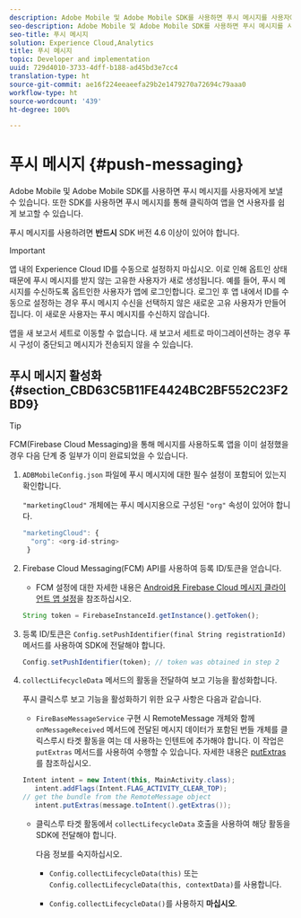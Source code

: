 ```yaml
---
description: Adobe Mobile 및 Adobe Mobile SDK를 사용하면 푸시 메시지를 사용자에게 보낼 수 있습니다. 또한 SDK를 사용하면 푸시 메시지를 통해 클릭하여 앱을 연 사용자를 쉽게 보고할 수 있습니다.
seo-description: Adobe Mobile 및 Adobe Mobile SDK를 사용하면 푸시 메시지를 사용자에게 보낼 수 있습니다. 또한 SDK를 사용하면 푸시 메시지를 통해 클릭하여 앱을 연 사용자를 쉽게 보고할 수 있습니다.
seo-title: 푸시 메시지
solution: Experience Cloud,Analytics
title: 푸시 메시지
topic: Developer and implementation
uuid: 729d4010-3733-4dff-b188-ad45bd3e7cc4
translation-type: ht
source-git-commit: ae16f224eeaeefa29b2e1479270a72694c79aaa0
workflow-type: ht
source-wordcount: '439'
ht-degree: 100%

---
```



# 푸시 메시지 {#push-messaging}

Adobe Mobile 및 Adobe Mobile SDK를 사용하면 푸시 메시지를 사용자에게 보낼 수 있습니다. 또한 SDK를 사용하면 푸시 메시지를 통해 클릭하여 앱을 연 사용자를 쉽게 보고할 수 있습니다.

푸시 메시지를 사용하려면 **반드시** SDK 버전 4.6 이상이 있어야 합니다.

>[!IMPORTANT]
>
>앱 내의 Experience Cloud ID를 수동으로 설정하지 마십시오. 이로 인해 옵트인 상태 때문에 푸시 메시지를 받지 않는 고유한 사용자가 새로 생성됩니다. 예를 들어, 푸시 메시지를 수신하도록 옵트인한 사용자가 앱에 로그인합니다. 로그인 후 앱 내에서 ID를 수동으로 설정하는 경우 푸시 메시지 수신을 선택하지 않은 새로운 고유 사용자가 만들어집니다. 이 새로운 사용자는 푸시 메시지를 수신하지 않습니다.
>
>앱을 새 보고서 세트로 이동할 수 없습니다. 새 보고서 세트로 마이그레이션하는 경우 푸시 구성이 중단되고 메시지가 전송되지 않을 수 있습니다.

## 푸시 메시지 활성화 {#section_CBD63C5B11FE4424BC2BF552C23F2BD9}

>[!TIP]
>
>FCM(Firebase Cloud Messaging)을 통해 메시지를 사용하도록 앱을 이미 설정했을 경우 다음 단계 중 일부가 이미 완료되었을 수 있습니다.

1. `ADBMobileConfig.json` 파일에 푸시 메시지에 대한 필수 설정이 포함되어 있는지 확인합니다.

   `"marketingCloud"` 개체에는 푸시 메시지용으로 구성된 `"org"` 속성이 있어야 합니다.

   ```js
   "marketingCloud": { 
     "org": <org-id-string> 
    }
   ```

1. Firebase Cloud Messaging(FCM) API를 사용하여 등록 ID/토큰을 얻습니다.

   * FCM 설정에 대한 자세한 내용은 [Android용 Firebase Cloud 메시지 클라이언트 앱 설정](https://firebase.google.com/docs/cloud-messaging/android/client)을 참조하십시오.

   ```js
   String token = FirebaseInstanceId.getInstance().getToken();
   ```

1. 등록 ID/토큰은 `Config.setPushIdentifier(final String registrationId)` 메서드를 사용하여 SDK에 전달해야 합니다.

   ```js
   Config.setPushIdentifier(token); // token was obtained in step 2
   ```

1. `collectLifecycleData` 메서드의 활동을 전달하여 보고 기능을 활성화합니다.

   푸시 클릭스루 보고 기능을 활성화하기 위한 요구 사항은 다음과 같습니다.

   * `FireBaseMessageService` 구현 시 RemoteMessage 개체와 함께 `onMessageReceived` 메서드에 전달된 메시지 데이터가 포함된 번들 개체를 클릭스루시 타겟 활동을 여는 데 사용하는 인텐트에 추가해야 합니다. 이 작업은 `putExtras` 메서드를 사용하여 수행할 수 있습니다. 자세한 내용은 [putExtras](https://developer.android.com/reference/android/content/Intent.html#putExtras(android.os.Bundle))를 참조하십시오.

   ```java
   Intent intent = new Intent(this, MainActivity.class);
      intent.addFlags(Intent.FLAG_ACTIVITY_CLEAR_TOP);
   // get the bundle from the RemoteMessage object
      intent.putExtras(message.toIntent().getExtras());
   ```

   * 클릭스루 타겟 활동에서 `collectLifecycleData` 호출을 사용하여 해당 활동을 SDK에 전달해야 합니다.

      다음 정보를 숙지하십시오.

      * `Config.collectLifecycleData(this)` 또는 `Config.collectLifecycleData(this, contextData)`를 사용합니다.

      * `Config.collectLifecycleData()`를 사용하지 **마십시오**.



